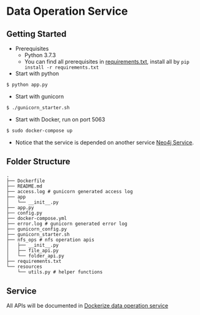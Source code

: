 # Data Operation Service

## Getting Started

- Prerequisites
  - Python 3.7.3
  - You can find all prerequisites in  [requirements.txt](https://git.indocresearch.org/platform/service_user_management/blob/master/requirements.txt), install all by `pip install -r requirements.txt`
- Start with python

```bash
$ python app.py
```

- Start with gunicorn

```bash
$ ./gunicorn_starter.sh
```

- Start with Docker, run on port 5063

```bash
$ sudo docker-compose up
```

- Notice that the service is depended on another service [Neo4j Service](https://git.indocresearch.org/platform/dataset_neo4j).



## Folder Structure

```
.
├── Dockerfile 
├── README.md
├── access.log # gunicorn generated access log
├── app
│   └── __init__.py
├── app.py
├── config.py
├── docker-compose.yml
├── error.log # gunicorn generated error log
├── gunicorn_config.py
├── gunicorn_starter.sh
├── nfs_ops # nfs operation apis
│   ├── __init__.py
│   ├── file_api.py
│   └── folder_api.py
├── requirements.txt
└── resources
    └── utils.py # helper functions
```



## Service

All APIs will be documented in [Dockerize data operation service](https://indocconsortium.atlassian.net/browse/VRE-181)
